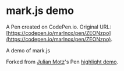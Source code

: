 # mark.js demo

A Pen created on CodePen.io. Original URL: [https://codepen.io/marlnox/pen/ZEONzpo](https://codepen.io/marlnox/pen/ZEONzpo).

A demo of mark.js

Forked from [Julian Motz](http://codepen.io/julmot/)'s Pen [highlight demo](http://codepen.io/julmot/pen/RaeXXX/).
